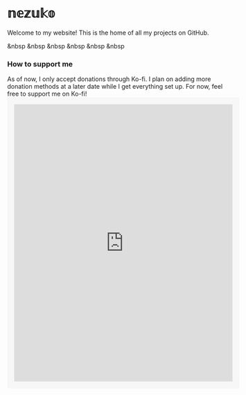 <h1>𝕟𝕖𝕫𝕦𝕜𝕠</h1>


Welcome to my website! This is the home of all my projects on GitHub.



&nbsp
&nbsp
&nbsp
&nbsp
&nbsp
&nbsp


<h3>How to support me</h3>
As of now, I only accept donations through Ko-fi. I plan on adding more donation methods at a later date while I get everything set up. For now, feel free to support me on Ko-fi!

<html> <iframe src='https://ko-fi.com/je_suis_nezuko/?hidefeed=true&widget=true&embed=true' style='border:none;width:100%;padding:16px;background:#f7f7f7;' height='640' title='je_suis_nezuko'></iframe> </html>
